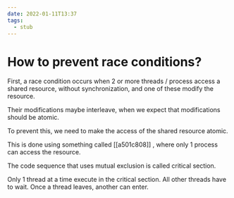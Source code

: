```yaml
---
date: 2022-01-11T13:37
tags: 
  - stub
---
```


# How to prevent race conditions?

First, a race condition occurs when 2 or more threads / process access a shared resource,
without synchronization, and one of these modify the resource.

Their modifications maybe interleave, when we expect that modifications should be atomic.

To prevent this, we need to make the access of the shared resource atomic.

This is done using something called [[a501c808]] , where only 1 process can access the resource.

The code sequence that uses mutual exclusion is called critical section.

Only 1 thread at a time execute in the critical section.
All other threads have to wait.
Once a thread leaves, another can enter.
